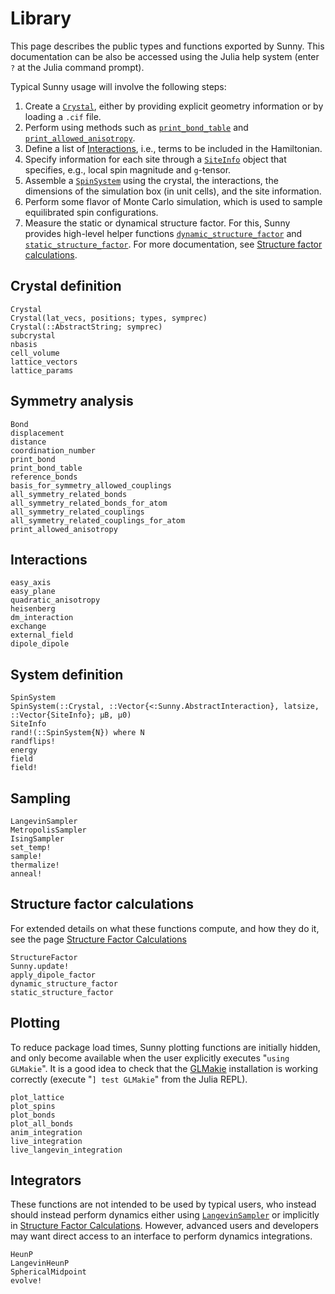 # Library

This page describes the public types and functions exported by Sunny. This documentation can be also be accessed using the Julia help system (enter `?` at the Julia command prompt).

Typical Sunny usage will involve the following steps:

1. Create a [`Crystal`](@ref), either by providing explicit geometry information or by loading a `.cif` file.
2. Perform using methods such as [`print_bond_table`](@ref) and [`print_allowed_anisotropy`](@ref).
3. Define a list of [Interactions](@ref), i.e., terms to be included in the Hamiltonian.
4. Specify information for each site through a [`SiteInfo`](@ref) object that specifies, e.g., local spin magnitude and ``g``-tensor.
5. Assemble a [`SpinSystem`](@ref) using the crystal, the interactions, the dimensions of the simulation box (in unit cells), and the site information.
6. Perform some flavor of Monte Carlo simulation, which is used to sample equilibrated spin configurations.
7. Measure the static or dynamical structure factor. For this, Sunny
   provides high-level helper functions [`dynamic_structure_factor`](@ref) and
   [`static_structure_factor`](@ref). For more documentation, see [Structure factor
   calculations](@ref).


## Crystal definition

```@docs
Crystal
Crystal(lat_vecs, positions; types, symprec)
Crystal(::AbstractString; symprec)
subcrystal
nbasis
cell_volume
lattice_vectors
lattice_params
```

## Symmetry analysis

```@docs
Bond
displacement
distance
coordination_number
print_bond
print_bond_table
reference_bonds
basis_for_symmetry_allowed_couplings
all_symmetry_related_bonds
all_symmetry_related_bonds_for_atom
all_symmetry_related_couplings
all_symmetry_related_couplings_for_atom
print_allowed_anisotropy
```

## Interactions

```@docs
easy_axis
easy_plane
quadratic_anisotropy
heisenberg
dm_interaction
exchange
external_field
dipole_dipole
```

## System definition

```@docs
SpinSystem
SpinSystem(::Crystal, ::Vector{<:Sunny.AbstractInteraction}, latsize, ::Vector{SiteInfo}; μB, μ0)
SiteInfo
rand!(::SpinSystem{N}) where N
randflips!
energy
field
field!
```

## Sampling

```@docs
LangevinSampler
MetropolisSampler
IsingSampler
set_temp!
sample!
thermalize!
anneal!
```

## Structure factor calculations

For extended details on what these functions compute, and how they do it,
see the page [Structure Factor Calculations](@ref)

```@docs
StructureFactor
Sunny.update!
apply_dipole_factor
dynamic_structure_factor
static_structure_factor
```

## Plotting

To reduce package load times, Sunny plotting functions are initially hidden, and only become available when the user explicitly executes "`using GLMakie`". It is a good idea to check that the [GLMakie](https://github.com/JuliaPlots/Makie.jl/tree/master/GLMakie) installation is working correctly (execute "`] test GLMakie`" from the Julia REPL).


```@docs
plot_lattice
plot_spins
plot_bonds
plot_all_bonds
anim_integration
live_integration
live_langevin_integration
```

## Integrators

These functions are not intended to be used by typical users, who instead
should instead perform dynamics either using [`LangevinSampler`](@ref) or implicitly in [Structure Factor Calculations](@ref). However, advanced users and developers may want direct access to an interface to perform dynamics
integrations.

```@docs
HeunP
LangevinHeunP
SphericalMidpoint
evolve!
```